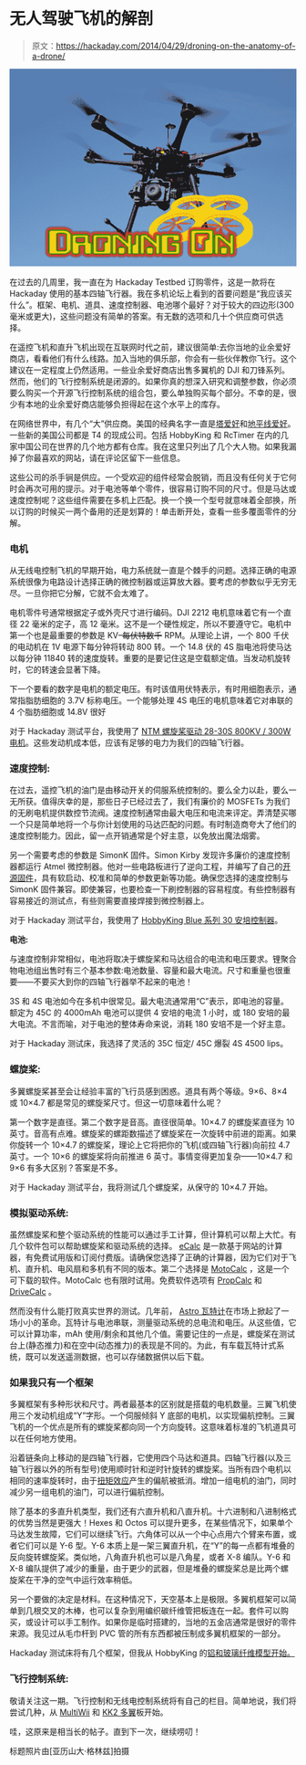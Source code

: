 # 无人驾驶飞机的解剖

> 原文：<https://hackaday.com/2014/04/29/droning-on-the-anatomy-of-a-drone/>

![drone3](img/b773164c9b563a49d1999d9cc24490bc.png)

在过去的几周里，我一直在为 Hackaday Testbed 订购零件，这是一款将在 Hackaday 使用的基本四轴飞行器。我在多机论坛上看到的首要问题是“我应该买什么”。框架、电机、道具、速度控制器、电池哪个最好？对于较大的四边形(300 毫米或更大)，这些问题没有简单的答案。有无数的选项和几十个供应商可供选择。

在遥控飞机和直升飞机出现在互联网时代之前，建议很简单:去你当地的业余爱好商店，看看他们有什么线路。加入当地的俱乐部，你会有一些伙伴教你飞行。这个建议在一定程度上仍然适用。一些业余爱好商店出售多翼机的 DJI 和刀锋系列。然而，他们的飞行控制系统是闭源的。如果你真的想深入研究和调整参数，你必须要么购买一个开源飞行控制系统的组合包，要么单独购买每个部分。不幸的是，很少有本地的业余爱好商店能够负担得起在这个水平上的库存。

在网络世界中，有几个“大”供应商。美国的经典名字一直是[塔爱好](http://towerhobbies.com/)和[地平线爱好](http://www.horizonhobby.com/HomeView)。一些新的美国公司都是 T4 的现成公司。包括 HobbyKing 和 RcTimer 在内的几家中国公司在世界的几个地方都有仓库。我在这里只列出了几个大人物。如果我漏掉了你最喜欢的网站，请在评论区留下一些信息。

这些公司的杀手锏是供应。一个受欢迎的组件经常会脱销，而且没有任何关于它何时会再次可用的提示。对于电池等单个零件，很容易订购不同的尺寸。但是马达或速度控制呢？这些组件需要在多机上匹配。换一个换一个型号就意味着全部换，所以订购的时候买一两个备用的还是划算的！单击断开处，查看一些多覆面零件的分解。

### **电机**

从无线电控制飞机的早期开始，电力系统就一直是个棘手的问题。选择正确的电源系统很像为电路设计选择正确的微控制器或运算放大器。要考虑的参数似乎无穷无尽。一旦你把它分解，它就不会太难了。

电机零件号通常根据定子或外壳尺寸进行编码。DJI 2212 电机意味着它有一个直径 22 毫米的定子，高 12 毫米。这不是一个硬性规定，所以不要遵守它。电机中第一个也是最重要的参数是 KV–~~每伏特数千~~ RPM。从理论上讲，一个 800 千伏的电动机在 1V 电源下每分钟将转动 800 转。一个 14.8 伏的 4S 脂电池将使马达以每分钟 11840 转的速度旋转。重要的是要记住这是空载额定值。当发动机旋转时，它的转速会显著下降。

下一个要看的数字是电机的额定电压。有时该值用伏特表示，有时用细胞表示，通常指脂肪细胞的 3.7V 标称电压。一个能够处理 4S 电压的电机意味着它对串联的 4 个脂肪细胞或 14.8V 很好

对于 Hackaday 测试平台，我使用了 [NTM 螺旋桨驱动 28-30S 800KV / 300W 电机](http://www.hobbyking.com/hobbyking/store/uh_viewItem.asp?idProduct=43369)。这些发动机成本低，应该有足够的电力为我们的四轴飞行器。

### **速度控制:**

在过去，遥控飞机的油门是由移动开关的伺服系统控制的。要么全力以赴，要么一无所获。值得庆幸的是，那些日子已经过去了，我们有廉价的 MOSFETs 为我们的无刷电机提供数控节流阀。速度控制通常由最大电压和电流来评定。弄清楚买哪一个只是简单地将一个与你计划使用的马达匹配的问题。有时制造商夸大了他们的速度控制能力。因此，留一点开销通常是个好主意，以免放出魔法烟雾。

另一个需要考虑的参数是 SimonK 固件。Simon Kirby 发现许多廉价的速度控制器都运行 Atmel 微控制器。他对一些电路板进行了逆向工程，并编写了自己的[开源固件](https://github.com/sim-/tgy)，具有软启动、校准和简单的参数更新等功能。确保您选择的速度控制与 SimonK 固件兼容。即使兼容，也要检查一下刷控制器的容易程度。有些控制器有容易接近的测试点，有些则需要直接焊接到微控制器上。

对于 Hackaday 测试平台，我使用了 [HobbyKing Blue 系列 30 安培控制器](http://www.hobbyking.com/hobbyking/store/uh_viewItem.asp?idProduct=26497)。

**电池:**

与速度控制非常相似，电池将取决于螺旋桨和马达组合的电流和电压要求。锂聚合物电池组出售时有三个基本参数:电池数量、容量和最大电流。尺寸和重量也很重要——不要买大到你的四轴飞行器举不起来的电池！

3S 和 4S 电池如今在多机中很常见。最大电流通常用“C”表示，即电池的容量。额定为 45C 的 4000mAh 电池可以提供 4 安培的电流 1 小时，或 180 安培的最大电流。不言而喻，对于电池的整体寿命来说，消耗 180 安培不是一个好主意。

对于 Hackaday 测试床，我选择了灵活的 35C 恒定/ 45C 爆裂 4S 4500 lips。

### **螺旋桨:**

多翼螺旋桨甚至会让经验丰富的飞行员感到困惑。道具有两个等级。9×6、8×4 或 10×4.7 都是常见的螺旋桨尺寸。但这一切意味着什么呢？

第一个数字是直径。第二个数字是音高。直径很简单。10×4.7 的螺旋桨直径为 10 英寸。音高有点难。螺旋桨的螺距数描述了螺旋桨在一次旋转中前进的距离。如果你旋转一个 10×4.7 的螺旋桨，理论上它将把你的飞机(或四轴飞行器)向前拉 4.7 英寸。一个 10×6 的螺旋桨将向前推进 6 英寸。事情变得更加复杂——10×4.7 和 9×6 有多大区别？答案是不多。

对于 Hackaday 测试平台，我将测试几个螺旋桨，从保守的 10×4.7 开始。

### **模拟驱动系统:**

虽然螺旋桨和整个驱动系统的性能可以通过手工计算，但计算机可以帮上大忙。有几个软件包可以帮助螺旋桨和驱动系统的选择。 [eCalc](http://www.ecalc.ch/) 是一款基于网站的计算器，有免费试用版和订阅付费版。请确保您选择了正确的计算器，因为它们对于飞机、直升机、电风扇和多机有不同的版本。第二个选择是 [MotoCalc](http://www.motocalc.com/) ，这是一个可下载的软件。MotoCalc 也有限时试用。免费软件选项有 [PropCalc](http://www.drivecalc.de/PropCalc/index.html) 和 [DriveCalc](http://www.drivecalc.de/) 。

然而没有什么能打败真实世界的测试。几年前， [Astro 瓦特计](http://www.astroflight.com/electronics/watt-meters/101d.html)在市场上掀起了一场小小的革命。瓦特计与电池串联，测量驱动系统的总电流和电压。从这些值，它可以计算功率，mAh 使用/剩余和其他几个值。需要记住的一点是，螺旋桨在测试台上(静态推力)和在空中(动态推力)的表现是不同的。为此，有车载瓦特计式系统，既可以发送遥测数据，也可以存储数据供以后下载。

### **如果我只有一个框架**

多翼框架有多种形状和尺寸。两者最基本的区别就是搭载的电机数量。三翼飞机使用三个发动机组成“Y”字形。一个伺服倾斜 Y 底部的电机，以实现偏航控制。三翼飞机的一个优点是所有的螺旋桨都向同一个方向旋转。这意味着标准的飞机道具可以在任何地方使用。

沿着链条向上移动的是四轴飞行器，它使用四个马达和道具。四轴飞行器(以及三轴飞行器以外的所有型号)使用顺时针和逆时针旋转的螺旋桨。当所有四个电机以相同的速率旋转时，由于[扭矩效应](http://en.wikipedia.org/wiki/Torque_effect)产生的偏航被抵消。增加一组电机的油门，同时减少另一组电机的油门，可以进行偏航控制。

除了基本的多直升机类型，我们还有六直升机和八直升机。十六进制和八进制格式的优势当然是更强大！Hexes 和 Octos 可以提升更多，在某些情况下，如果单个马达发生故障，它们可以继续飞行。六角体可以从一个中心点用六个臂来布置，或者它们可以是 Y-6 型。Y-6 本质上是一架三翼直升机，在“Y”的每一点都有堆叠的反向旋转螺旋桨。类似地，八角直升机也可以是八角星，或者 X-8 编队。Y-6 和 X-8 编队提供了减少的重量，由于更少的武器，但是堆叠的螺旋桨总是比两个螺旋桨在干净的空气中运行效率稍低。

另一个要做的决定是材料。在这种情况下，天空基本上是极限。多翼机框架可以简单到几根交叉的木棒，也可以复杂到用编织碳纤维管把板连在一起。套件可以购买，或设计可以手工制作。如果你是临时搭建的，当地的五金店通常是很好的零件来源。我见过从毛巾杆到 PVC 管的所有东西都被压制成多翼机框架的一部分。

Hackaday 测试床将有几个框架，但我从 HobbyKing 的[铝和玻璃纤维模型开始。](http://www.hobbyking.com/hobbyking/store/uh_viewItem.asp?idProduct=42678)

### **飞行控制系统:**

敬请关注这一期。飞行控制和无线电控制系统将有自己的栏目。简单地说，我们将尝试几种，从 [MultiWii](http://www.multiwii.com/) 和 [KK2 多翼](http://www.rcgroups.com/forums/showthread.php?t=1675613)板开始。

哇，这原来是相当长的帖子。直到下一次，继续唠叨！

标题照片由[亚历山大·格林兹]拍摄